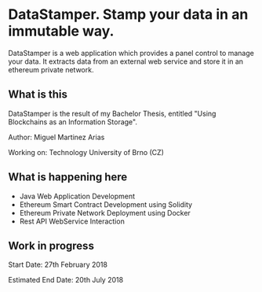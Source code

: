 # DataStamper. Stamp your data in an immutable way.

DataStamper is a web application which provides a panel control to manage your data. It extracts data from an external web service and store it in an ethereum private network.

## What is this

DataStamper is the result of my Bachelor Thesis, entitled "Using Blockchains as an Information Storage".

Author:		Miguel Martinez Arias

Working on: 	Technology University of Brno (CZ)


## What is happening here

* Java Web Application Development
* Ethereum Smart Contract Development using Solidity
* Ethereum Private Network Deployment using Docker
* Rest API WebService Interaction


## Work in progress

Start Date:		27th February 2018

Estimated End Date:	20th July 2018


